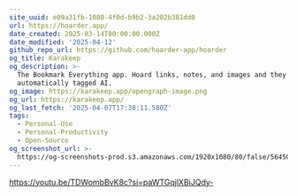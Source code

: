 ```yaml
---
site_uuid: e09a31fb-1080-4f0d-b9b2-3a202b381dd0
url: https://hoarder.app/
date_created: 2025-03-14T00:00:00.000Z
date_modified: '2025-04-12'
github_repo_url: https://github.com/hoarder-app/hoarder
og_title: Karakeep
og_description: >-
  The Bookmark Everything app. Hoard links, notes, and images and they will get
  automatically tagged AI.
og_image: https://karakeep.app/opengraph-image.png
og_url: https://karakeep.app/
og_last_fetch: '2025-04-07T17:38:11.580Z'
tags:
  - Personal-Use
  - Personal-Productivity
  - Open-Source
og_screenshot_url: >-
  https://og-screenshots-prod.s3.amazonaws.com/1920x1080/80/false/56450b03a8b922334f9d6737c5182fd8e751f7ecccc4126c4b9452580fa3dbb2.jpeg
---
```





















https://youtu.be/TDWombBvK8c?si=paWTGqjlXBiJQdy-